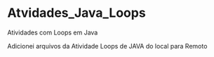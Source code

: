 # Atvidades_Java_Loops
 Atividades com Loops em Java

 Adicionei arquivos da Atividade Loops de JAVA do local para Remoto
